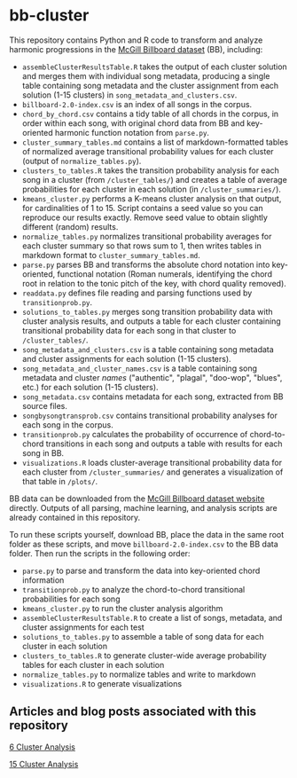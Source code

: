 # bb-cluster

This repository contains Python and R code to transform and analyze harmonic progressions in the [McGill Billboard dataset](http://ddmal.music.mcgill.ca/research/billboard) (BB), including:

- ```assembleClusterResultsTable.R``` takes the output of each cluster solution and merges them with individual song metadata, producing a single table containing song metadata and the cluster assignment from each solution (1-15 clusters) in ```song_metadata_and_clusters.csv```.  
- ```billboard-2.0-index.csv``` is an index of all songs in the corpus.  
- ```chord_by_chord.csv``` contains a tidy table of all chords in the corpus, in order within each song, with original chord data from BB and key-oriented harmonic function notation from ```parse.py```.  
- ```cluster_summary_tables.md``` contains a list of markdown-formatted tables of normalized average transitional probability values for each cluster (output of ```normalize_tables.py```).  
- ```clusters_to_tables.R``` takes the transition probability analysis for each song in a cluster (from ```/cluster_tables/```) and creates a table of average probabilities for each cluster in each solution (in ```/cluster_summaries/```).  
- ```kmeans_cluster.py``` performs a K-means cluster analysis on that output, for cardinalities of 1 to 15. Script contains a seed value so you can reproduce our results exactly. Remove seed value to obtain slightly different (random) results.  
- ```normalize_tables.py``` normalizes transitional probability averages for each cluster summary so that rows sum to 1, then writes tables in markdown format to ```cluster_summary_tables.md```.  
- ```parse.py``` parses BB and transforms the absolute chord notation into key-oriented, functional notation (Roman numerals, identifying the chord root in relation to the tonic pitch of the key, with chord quality removed).  
- ```readdata.py``` defines file reading and parsing functions used by ```transitionprob.py```.  
- ```solutions_to_tables.py``` merges song transition probability data with cluster analysis results, and outputs a table for each cluster containing transitional probability data for each song in that cluster to ```/cluster_tables/```.  
- ```song_metadata_and_clusters.csv``` is a table containing song metadata and cluster assignments for each solution (1-15 clusters).  
- ```song_metadata_and_cluster_names.csv``` is a table containing song metadata and cluster *names* ("authentic", "plagal", "doo-wop", "blues", etc.) for each solution (1-15 clusters).  
- ```song_metadata.csv``` contains metadata for each song, extracted from BB source files.  
- ```songbysongtransprob.csv``` contains transitional probability analyses for each song in the corpus.  
- ```transitionprob.py``` calculates the probability of occurrence of chord-to-chord transitions in each song and outputs a table with results for each song in BB.  
- ```visualizations.R``` loads cluster-average transitional probability data for each cluster from ```/cluster_summaries/``` and generates a visualization of that table in ```/plots/```.  

BB data can be downloaded from the [McGill Billboard dataset website](http://ddmal.music.mcgill.ca/research/billboard) directly. Outputs of all parsing, machine learning, and analysis scripts are already contained in this repository.

To run these scripts yourself, download BB, place the data in the same root folder as these scripts, and move ```billboard-2.0-index.csv``` to the BB data folder. Then run the scripts in the following order:

- ```parse.py``` to parse and transform the data into key-oriented chord information  
- ```transitionprob.py``` to analyze the chord-to-chord transitional probabilities for each song  
- ```kmeans_cluster.py``` to run the cluster analysis algorithm  
- ```assembleClusterResultsTable.R``` to create a list of songs, metadata, and cluster assignments for each test  
- ```solutions_to_tables.py``` to assemble a table of song data for each cluster in each solution  
- ```clusters_to_tables.R``` to generate cluster-wide average probability tables for each cluster in each solution  
- ```normalize_tables.py``` to normalize tables and write to markdown  
- ```visualizations.R``` to generate visualizations  

## Articles and blog posts associated with this repository

[6 Cluster Analysis](https://medium.com/modeling-music/does-harmony-influence-musical-style-genre-a3b8726e5a3d#.de3u5yegd)

[15 Cluster Analysis](https://medium.com/modeling-music/harmonic-progression-and-genre-as-understood-through-cluster-analysis-9566dcaf4650#.595du9oc8)
